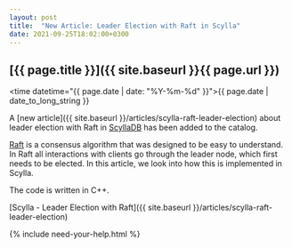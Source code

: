 ```yaml
---
layout: post
title:  "New Article: Leader Election with Raft in Scylla"
date: 2021-09-25T18:02:00+0300
---
```


## [{{ page.title }}]({{ site.baseurl }}{{ page.url }})

<time datetime="{{ page.date | date: "%Y-%m-%d" }}">{{ page.date | date_to_long_string }}</time>

A [new article]({{ site.baseurl }}/articles/scylla-raft-leader-election) about leader election with Raft in [ScyllaDB](https://www.scylladb.com/) has been added to the catalog.

[Raft](https://en.wikipedia.org/wiki/Raft_(algorithm)) is a consensus algorithm that was designed to be easy to understand. In Raft all interactions with clients go through the leader node, which first needs to be elected. In this article, we look into how this is implemented in Scylla.

The code is written in C++.

[Scylla - Leader Election with Raft]({{ site.baseurl }}/articles/scylla-raft-leader-election)

{% include need-your-help.html %}
